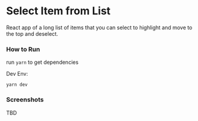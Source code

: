# Select Item from List

React app of a long list of items that you can select to highlight and move to the top and deselect.

### How to Run

run `yarn` to get dependencies

Dev Env:
```
yarn dev
```

### Screenshots

TBD

